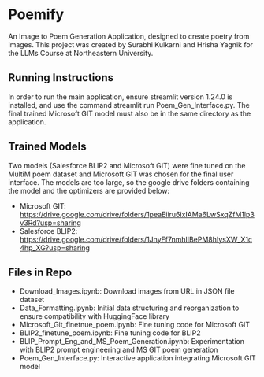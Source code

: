 # Poemify

An Image to Poem Generation Application, designed to create poetry from images. This project was created by Surabhi Kulkarni and Hrisha Yagnik for the LLMs Course at Northeastern University.

## Running Instructions
In order to run the main application, ensure streamlit version 1.24.0 is installed, and use the command streamlit run Poem_Gen_Interface.py. The final trained Microsoft GIT model must also be in the same directory as the application.

## Trained Models
Two models (Salesforce BLIP2 and Microsoft GIT) were fine tuned on the MultiM poem dataset and Microsoft GIT was chosen for the final user interface. The models are too large, so the google drive folders containing the model and the optimizers are provided below:
- Microsoft GIT: https://drive.google.com/drive/folders/1peaEiiru6ixIAMa6LwSxqZfM1lp3v3Rd?usp=sharing
- Salesforce BLIP2: https://drive.google.com/drive/folders/1JnyFf7nmhlIBePM8hIysXW_X1c4hp_XG?usp=sharing

## Files in Repo
- Download_Images.ipynb: Download images from URL in JSON file dataset
- Data_Formatting.ipynb: Initial data structuring and reorganization to ensure compatibility with HuggingFace library
- Microsoft_Git_finetnue_poem.ipynb: Fine tuning code for Microsoft GIT
- BLIP2_finetune_poem.ipynb: Fine tuning code for BLIP2
- BLIP_Prompt_Eng_and_MS_Poem_Generation.ipynb: Experimentation with BLIP2 prompt engineering and MS GIT poem generation
- Poem_Gen_Interface.py: Interactive application integrating Microsoft GIT model
